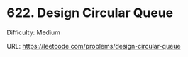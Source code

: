 # 622. Design Circular Queue

Difficulty: Medium

URL: https://leetcode.com/problems/design-circular-queue

